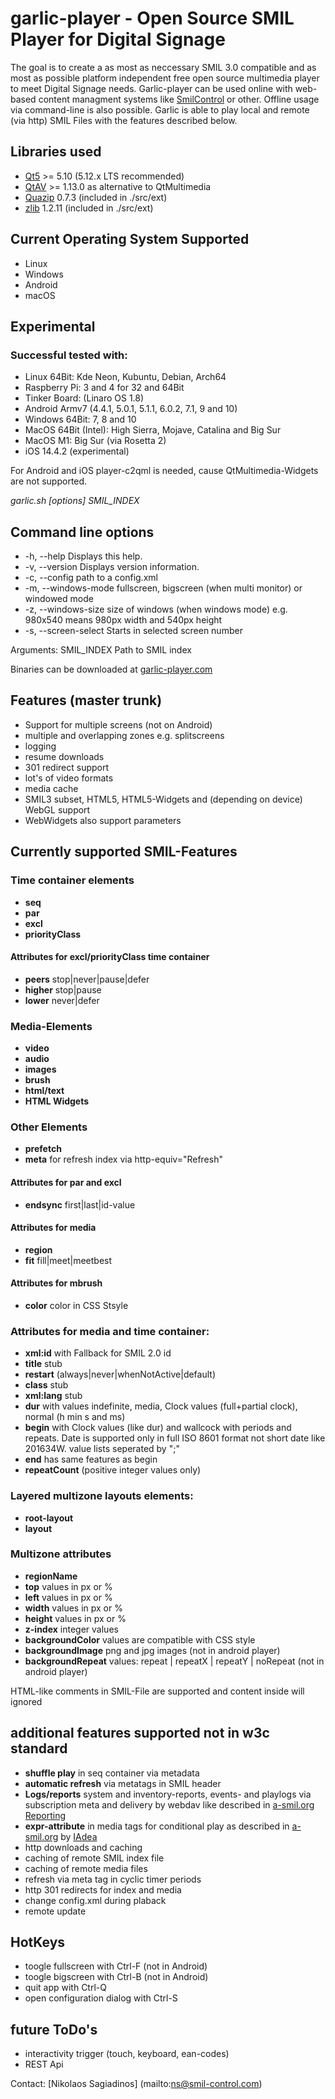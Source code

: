 # garlic-player - Open Source SMIL Player for Digital Signage

The goal is to create a as most as neccessary SMIL 3.0 compatible and as most as possible platform independent free open source multimedia player to meet Digital Signage needs.
Garlic-player can be used online with web-based content managment systems like [SmilControl](https://smil-control.com) or other.
Offline usage via command-line is also possible.
Garlic is able to play local and remote (via http) SMIL Files with the features described below.

## Libraries used
 - [Qt5](https://www.qt.io) >= 5.10 (5.12.x LTS recommended)
 - [QtAV](http://www.qtav.org) >= 1.13.0 as alternative to QtMultimedia
 - [Quazip](http://quazip.sourceforge.net) 0.7.3 (included in ./src/ext)
 - [zlib](https://zlib.net) 1.2.11 (included in ./src/ext)

## Current Operating System Supported
 - Linux
 - Windows
 - Android
 - macOS
 
## Experimental

### Successful tested with:
 - Linux 64Bit: Kde Neon, Kubuntu, Debian, Arch64
 - Raspberry Pi: 3 and 4 for 32 and 64Bit
 - Tinker Board: (Linaro OS 1.8)
 - Android Armv7 (4.4.1, 5.0.1, 5.1.1, 6.0.2, 7.1, 9 and 10)
 - Windows 64Bit: 7, 8 and 10
 - MacOS 64Bit (Intel): High Sierra, Mojave, Catalina and Big Sur 
 - MacOS M1: Big Sur (via Rosetta 2)
 - iOS 14.4.2 (experimental)

For Android and iOS player-c2qml is needed, cause QtMultimedia-Widgets are not supported.

*garlic.sh [options] SMIL_INDEX*

## Command line options
 - -h, --help          Displays this help.
 - -v, --version       Displays version information.
 - -c, --config		   path to a config.xml
 - -m, --windows-mode  fullscreen, bigscreen (when multi monitor) or windowed mode
 - -z, --windows-size  size of windows (when windows mode) e.g. 980x540 means 980px width and 540px height
 - -s, --screen-select Starts in selected screen number

Arguments:
SMIL_INDEX        Path to SMIL index

Binaries can be downloaded at [garlic-player.com](https://garlic-player.com)

## Features (master trunk)
 - Support for multiple screens (not on Android)
 - multiple and overlapping zones e.g. splitscreens
 - logging
 - resume downloads
 - 301 redirect support
 - lot's of video formats 
 - media cache
 - SMIL3 subset, HTML5, HTML5-Widgets and (depending on device) WebGL support
 - WebWidgets also support parameters

## Currently supported SMIL-Features

### Time container elements
- **seq**
- **par**
- **excl**
- **priorityClass**

#### Attributes for excl/priorityClass time container
- **peers** stop|never|pause|defer
- **higher** stop|pause
- **lower** never|defer

### Media-Elements
- **video**
- **audio**
- **images**
- **brush**
- **html/text**
- **HTML Widgets**

### Other Elements
- **prefetch**
- **meta** for refresh index via http-equiv="Refresh"

#### Attributes for par and excl
- **endsync** first|last|id-value

#### Attributes for media
- **region**
- **fit** fill|meet|meetbest

#### Attributes for mbrush
- **color** color in CSS Stsyle

### Attributes for media and time container:
- **xml:id** with Fallback for SMIL 2.0 id
- **title** stub
- **restart** (always|never|whenNotActive|default)
- **class** stub
- **xml:lang** stub
- **dur** with values indefinite, media, Clock values (full+partial clock),  normal (h min s and ms)
- **begin** with Clock values (like dur) and wallcock with periods and repeats. Date is supported only in full ISO 8601 format not short date like 201634W. value lists seperated by ";"
- **end** has same features as begin
- **repeatCount** (positive integer values only)

### Layered multizone layouts elements:
- **root-layout**
- **layout**

### Multizone attributes
- **regionName**
- **top** values in px or %
- **left** values in px or %
- **width** values in px or %
- **height** values in px or %
- **z-index** integer values
- **backgroundColor** values are compatible with CSS style
- **backgroundImage** png and jpg images (not in android player)
- **backgroundRepeat**  values: repeat | repeatX | repeatY | noRepeat (not in android player)

<!-- -->  HTML-like comments in SMIL-File are supported and content inside will ignored

## additional features supported not in w3c standard
 - **shuffle play** in seq container via metadata
 - **automatic refresh** via metatags in SMIL header
 - **Logs/reports** system and inventory-reports, events- and playlogs via subscription meta and delivery by webdav like described in [a-smil.org Reporting](http://www.a-smil.org/index.php/Reporting)
 - **expr-attribute** in media tags for conditional play as described in [a-smil.org](http://www.a-smil.org/index.php/Conditional_play) by [IAdea](http://www.iadea.com/)
 - http downloads and caching
 - caching of remote SMIL index file
 - caching of remote media files
 - refresh via meta tag in cyclic timer periods
 - http 301 redirects for index and media
 - change config.xml during plaback
 - remote update

## HotKeys
 - toogle fullscreen with Ctrl-F (not in Android)
 - toogle bigscreen with Ctrl-B (not in Android)
 - quit app with Ctrl-Q
 - open configuration dialog with Ctrl-S

## future ToDo's
 - interactivity trigger (touch, keyboard, ean-codes)
 - REST Api 

Contact: [Nikolaos Sagiadinos] (mailto:ns@smil-control.com)
